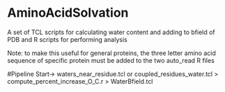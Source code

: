 # AminoAcidSolvation
A set of TCL scripts for calculating water content and adding to bfield of PDB and R scripts for performing analysis

Note: to make this useful for general proteins, the three letter amino acid sequence of specific protein must be added to the 
two auto_read R files

#Pipeline
Start-> waters_near_residue.tcl or coupled_residues_water.tcl > compute_percent_increase_O_C.r > WaterBfield.tcl

